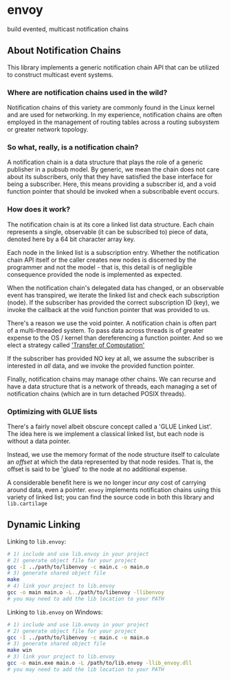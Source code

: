 # envoy

build evented, multicast notification chains

## About Notification Chains

This library implements a generic notification chain API that can be utilized to construct multicast event systems.

### Where are notification chains used in the wild?

Notification chains of this variety are commonly found in the Linux kernel and are used for networking. In my experience, notification chains are often employed in the management of routing tables across a routing subsystem or greater network topology.

### So what, really, is a notification chain?

A notification chain is a data structure that plays the role of a generic publisher in a pubsub model. By generic, we mean the chain does not care about its subscribers, only that they have satisfied the base interface for being a subscriber. Here, this means providing a subscriber id, and a void function pointer that should be invoked when a subscribable event occurs.

### How does it work?

The notification chain is at its core a linked list data structure. Each chain represents a single, observable (it can be subscribed to) piece of data, denoted here by a 64 bit character array key.

Each node in the linked list is a subscription entry. Whether the notification chain API itself or the caller creates new nodes is discerned by the programmer and not the model - that is, this detail is of negligible consequence provided the node is implemented as expected.

When the notification chain's delegated data has changed, or an observable event has transpired, we iterate the linked list and check each subscription (node). If the subscriber has provided the correct subscription ID (key), we invoke the callback at the void function pointer that was provided to us.

There's a reason we use the void pointer. A notification chain is often part of a multi-threaded system. To pass data across threads is of greater expense to the OS / kernel than dereferencing a function pointer. And so we elect a strategy called ['Transfer of Computation'](https://gist.github.com/MatthewZito/e187ce42eadaaf2a1eeabb0d36fe9604)

If the subscriber has provided NO key at all, we assume the subscriber is interested in *all* data, and we invoke the provided function pointer.

Finally, notification chains may manage other chains. We can recurse and have a data structure that is a network of threads, each managing a set of notification chains (which are in turn detached POSIX threads).

### Optimizing with GLUE lists

There's a fairly novel albeit obscure concept called a 'GLUE Linked List'. The idea here is we implement a classical linked list, but each node is without a data pointer.

Instead, we use the memory format of the node structure itself to calculate an *offset* at which the data represented by that node resides. That is, the offset is said to be 'glued' to the node at no additional expense.

A considerable benefit here is we no longer incur *any* cost of carrying around data, even a pointer. `envoy` implements notification chains using this variety of linked list; you can find the source code in both this library and `lib.cartilage`

## Dynamic Linking

Linking to `lib.envoy`:

```bash
# 1) include and use lib.envoy in your project
# 2) generate object file for your project
gcc -I ../path/to/libenvoy -c main.c -o main.o
# 3) generate shared object file
make
# 4) link your project to lib.envoy
gcc -o main main.o -L../path/to/libenvoy -llibenvoy
# you may need to add the lib location to your PATH
```

Linking to `lib.envoy` on Windows:

```bash
# 1) include and use lib.envoy in your project
# 2) generate object file for your project
gcc -I ../path/to/libenvoy -c main.c -o main.o
# 3) generate shared object file
make win
# 3) link your project to lib.envoy
gcc -o main.exe main.o -L /path/to/lib.envoy -llib_envoy.dll
# you may need to add the lib location to your PATH
```
